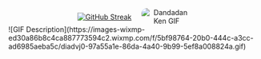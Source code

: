 <div align="center" style="display: flex; justify-content: center; align-items: center; gap: 20px; flex-wrap: wrap;">
<a href="https://git.io/streak-stats"><img src="https://streak-stats.demolab.com?user=BryanLomerio&theme=midnight-purple&short_numbers=true" alt="GitHub Streak" /></a>
  <img src="https://media1.tenor.com/m/fw-MBeOxEUEAAAAC/dandadan-ken.gif" alt="Dandadan Ken GIF" style="max-width: 100px; border-radius: 10px;" />
</div>
![GIF Description](https://images-wixmp-ed30a86b8c4ca887773594c2.wixmp.com/f/5bf98764-20b0-444c-a3cc-ad6985aeba5c/diadvj0-97a55a1e-86da-4a40-9b99-5ef8a008824a.gif)
